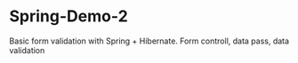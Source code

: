 # Spring-Demo-2
Basic form validation with Spring + Hibernate. Form controll, data pass, data validation
